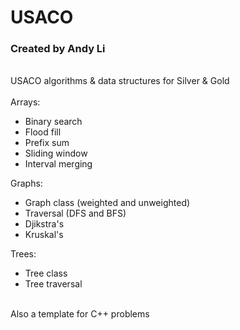 # USACO

### Created by Andy Li
<br>USACO algorithms & data structures for Silver & Gold<br><br>
Arrays:
- Binary search
- Flood fill
- Prefix sum
- Sliding window
- Interval merging

Graphs:
- Graph class (weighted and unweighted)
- Traversal (DFS and BFS)
- Djikstra's
- Kruskal's

Trees:
- Tree class
- Tree traversal

<br>Also a template for C++ problems
